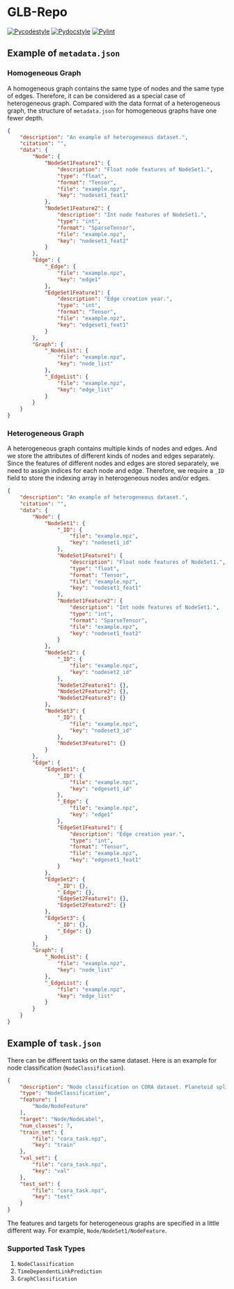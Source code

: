 # GLB-Repo

[![Pycodestyle](https://github.com/Graph-Learning-Benchmarks/GLB-Repo/actions/workflows/pycodestyle.yml/badge.svg)](https://github.com/Graph-Learning-Benchmarks/GLB-Repo/actions/workflows/pycodestyle.yml)
[![Pydocstyle](https://github.com/Graph-Learning-Benchmarks/GLB-Repo/actions/workflows/pydocstyle.yml/badge.svg)](https://github.com/Graph-Learning-Benchmarks/GLB-Repo/actions/workflows/pydocstyle.yml)
[![Pylint](https://github.com/Graph-Learning-Benchmarks/GLB-Repo/actions/workflows/pylint.yml/badge.svg)](https://github.com/Graph-Learning-Benchmarks/GLB-Repo/actions/workflows/pylint.yml)

## Example of `metadata.json`

### Homogeneous Graph

A homogeneous graph contains the same type of nodes and the same type of edges.
Therefore, it can be considered as a special case of heterogeneous graph.
Compared with the data format of a heterogeneous graph, the structure
of `metadata.json` for homogeneous graphs have one fewer depth.

```json
{
    "description": "An example of heterogeneous dataset.",
    "citation": "",
    "data": {
        "Node": {
            "NodeSet1Feature1": {
                "description": "Float node features of NodeSet1.",
                "type": "float",
                "format": "Tensor",
                "file": "example.npz",
                "key": "nodeset1_feat1"
            },
            "NodeSet1Feature2": {
                "description": "Int node features of NodeSet1.",
                "type": "int",
                "format": "SparseTensor",
                "file": "example.npz",
                "key": "nodeset1_feat2"
            }
        },
        "Edge": {
            "_Edge": {
                "file": "example.npz",
                "key": "edge1"
            },
            "EdgeSet1Feature1": {
                "description": "Edge creation year.",
                "type": "int",
                "format": "Tensor",
                "file": "example.npz",
                "key": "edgeset1_feat1"
            }
        },
        "Graph": {
            "_NodeList": {
                "file": "example.npz",
                "key": "node_list"
            },
            "_EdgeList": {
                "file": "example.npz",
                "key": "edge_list"
            }
        }
    }
}
```

### Heterogeneous Graph

A heterogeneous graph contains multiple kinds of nodes and edges. And we store
the attributes of different kinds of nodes and edges separately. Since the
features of different nodes and edges are stored separately, we need to assign
indices for each node and edge. Therefore, we require a `_ID` field to store
the indexing array in heterogeneous nodes and/or edges.

```json
{
    "description": "An example of heterogeneous dataset.",
    "citation": "",
    "data": {
        "Node": {
            "NodeSet1": {
                "_ID": {
                    "file": "example.npz",
                    "key": "nodeset1_id"
                },
                "NodeSet1Feature1": {
                    "description": "Float node features of NodeSet1.",
                    "type": "float",
                    "format": "Tensor",
                    "file": "example.npz",
                    "key": "nodeset1_feat1"
                },
                "NodeSet1Feature2": {
                    "description": "Int node features of NodeSet1.",
                    "type": "int",
                    "format": "SparseTensor",
                    "file": "example.npz",
                    "key": "nodeset1_feat2"
                }
            },
            "NodeSet2": {
                "_ID": {
                    "file": "example.npz",
                    "key": "nodeset2_id"
                },
                "NodeSet2Feature1": {},
                "NodeSet2Feature2": {},
                "NodeSet2Feature3": {}
            },
            "NodeSet3": {
                "_ID": {
                    "file": "example.npz",
                    "key": "nodeset3_id"
                },
                "NodeSet3Feature1": {}
            }
        },
        "Edge": {
            "EdgeSet1": {
                "_ID": {
                    "file": "example.npz",
                    "key": "edgeset1_id"
                },
                "_Edge": {
                    "file": "example.npz",
                    "key": "edge1"
                },
                "EdgeSet1Feature1": {
                    "description": "Edge creation year.",
                    "type": "int",
                    "format": "Tensor",
                    "file": "example.npz",
                    "key": "edgeset1_feat1"
                }
            },
            "EdgeSet2": {
                "_ID": {},
                "_Edge": {},
                "EdgeSet2Feature1": {},
                "EdgeSet2Feature2": {}
            },
            "EdgeSet3": {
                "_ID": {},
                "_Edge": {}
            }
        },
        "Graph": {
            "_NodeList": {
                "file": "example.npz",
                "key": "node_list"
            },
            "_EdgeList": {
                "file": "example.npz",
                "key": "edge_list"
            }
        }
    }
}
```

## Example of `task.json`

There can be different tasks on the same dataset. Here is an example for node
classification (`NodeClassification`).

```json
{
    "description": "Node classification on CORA dataset. Planetoid split.",
    "type": "NodeClassification",
    "feature": [
        "Node/NodeFeature"
    ],
    "target": "Node/NodeLabel",
    "num_classes": 7,
    "train_set": {
        "file": "cora_task.npz",
        "key": "train"
    },
    "val_set": {
        "file": "cora_task.npz",
        "key": "val"
    },
    "test_set": {
        "file": "cora_task.npz",
        "key": "test"
    }
}
```

The features and targets for heterogeneous graphs are specified in a little
different way. For example, `Node/NodeSet1/NodeFeature`.

### Supported Task Types
1. `NodeClassification`
2. `TimeDependentLinkPrediction`
3. `GraphClassification`

